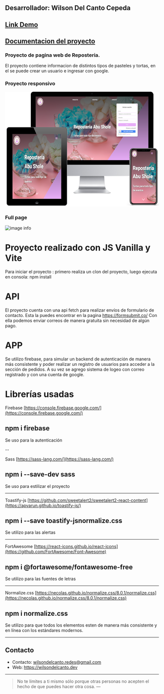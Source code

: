 ## Desarrollador: Wilson Del Canto Cepeda

## [Link Demo](https://proyectofront.vercel.app/)
## [Documentacion del proyecto](https://github.com/wdelcant/proyectoFront/blob/master/public/documentacion%20frontend.pdf)

### Proyecto de pagina web de Reposteria.

El proyecto contiene informacion de distintos tipos de pasteles y tortas, en el se puede crear un usuario e ingresar con google.

###  Proyecto responsivo

![image info](https://github.com/wdelcant/proyectoFront/blob/master/public/assets/images/reposteria.png)

### Full page

![image info](https://github.com/wdelcant/proyectoFront/blob/master/public/assets/images/fullpage.png)


# Proyecto realizado con JS Vanilla y Vite

Para iniciar el proyecto :
primero realiza un clon del proyecto,
luego ejecuta en consola:
npm install

# API

El proyecto cuenta con una api fetch para realizar envíos de formulario de contacto.
Esta la puedes encontrar en la pagina https://formsubmit.co/
Con ella podemos enviar correos de manera gratuita sin necesidad de algún pago.

# APP

Se utilizo firebase, para simular un backend de autenticación de manera más consistente y 
poder realizar un registro de usuarios para acceder a la sección de pedidos.
A su vez se agrego sistema de logeo con correo registrado y con una cuenta de google.

# Librerías usadas

Firebase
[https://console.firebase.google.com/](https://console.firebase.google.com/)

## npm i firebase

Se uso para la autenticación

--

Sass
[https://sass-lang.com/](https://sass-lang.com/)

## npm i --save-dev sass

Se uso para estilizar el proyecto

---

Toastify-js
[https://github.com/sweetalert2/sweetalert2-react-content](https://apvarun.github.io/toastify-js/)

## npm i --save toastify-jsnormalize.css

Se utilizo para las alertas

---

FortAwesome
[https://react-icons.github.io/react-icons](https://github.com/FortAwesome/Font-Awesome)

## npm i @fortawesome/fontawesome-free

Se utilizo para las fuentes de letras

---

Normalize.css
[https://necolas.github.io/normalize.css/8.0.1/normalize.css](https://necolas.github.io/normalize.css/8.0.1/normalize.css)

## npm i normalize.css

Se utilizo para que todos los elementos esten de manera más consistente y en línea con los estándares modernos.

---
## Contacto
- Contacto: wilsondelcanto.redes@gmail.com
- Web: https://wilsondelcanto.dev

---

> No te límites a ti mismo sólo porque otras personas no acepten el hecho de que puedes hacer otra cosa. —